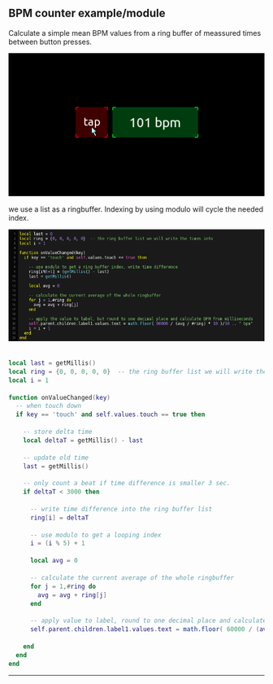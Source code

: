 ## BPM counter example/module

Calculate a simple mean BPM values from a ring buffer of meassured times between button presses.

![delayed osc](pics/preview.gif)

we use a list as a ringbuffer. Indexing by using modulo will cycle the needed index.

![delayed osc](pics/script.png)

```lua

local last = getMillis()
local ring = {0, 0, 0, 0, 0}  -- the ring buffer list we will write the times into
local i = 1

function onValueChanged(key)
  -- when touch down
  if key == 'touch' and self.values.touch == true then
  
    -- store delta time 
    local deltaT = getMillis() - last
    
    -- update old time
    last = getMillis()

    -- only count a beat if time difference is smaller 3 sec.
    if deltaT < 3000 then   
  
      -- write time difference into the ring buffer list
      ring[i] = deltaT
      
      -- use modulo to get a looping index
      i = (i % 5) + 1
      
      local avg = 0
      
      -- calculate the current average of the whole ringbuffer
      for j = 1,#ring do
        avg = avg + ring[j]
      end
      
      -- apply value to label, round to one decimal place and calculate BPM from milliseconds
      self.parent.children.label1.values.text = math.floor( 60000 / (avg / #ring) * 10 )/10 .. " bpm"

    end
  end
end

```

---
